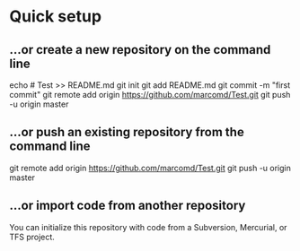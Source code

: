 # Quick setup

## …or create a new repository on the command line

echo # Test >> README.md
git init
git add README.md
git commit -m "first commit"
git remote add origin https://github.com/marcomd/Test.git
git push -u origin master

## …or push an existing repository from the command line

git remote add origin https://github.com/marcomd/Test.git
git push -u origin master

## …or import code from another repository

You can initialize this repository with code from a Subversion, Mercurial, or TFS project.
